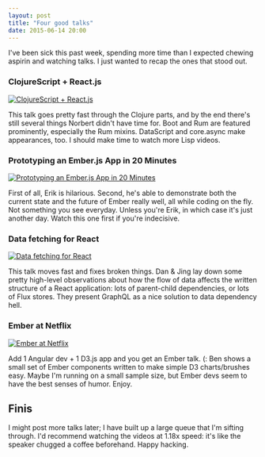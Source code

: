 ```yaml
---
layout: post
title: "Four good talks"
date: 2015-06-14 20:00
---
```


I've been sick this past week, spending more time than I expected chewing aspirin and watching talks.  I just wanted to recap the ones that stood out.

### ClojureScript + React.js

[![ClojureScript + React.js](http://img.youtube.com/vi/ey7Ms2ub7wY/0.jpg)][norbert-cljs]

This talk goes pretty fast through the Clojure parts, and by the end there's still several things Norbert didn't have time for.  Boot and Rum are featured prominently, especially the Rum mixins.  DataScript and core.async make appearances, too.  I should make time to watch more Lisp videos.

### Prototyping an Ember.js App in 20 Minutes

[![Prototyping an Ember.js App in 20 Minutes](http://img.youtube.com/vi/Hm8XsgKT0Qw/0.jpg)][erik-ember]

First of all, Erik is hilarious.  Second, he's able to demonstrate both the current state and the future of Ember really well, all while coding on the fly.  Not something you see everyday.  Unless you're Erik, in which case it's just another day.  Watch this one first if you're indecisive.

### Data fetching for React

[![Data fetching for React](http://img.youtube.com/vi/9sc8Pyc51uU/0.jpg)][dan-jing-react]

This talk moves fast and fixes broken things.  Dan & Jing lay down some pretty high-level observations about how the flow of data affects the written structure of a React application: lots of parent-child dependencies, or lots of Flux stores.  They present GraphQL as a nice solution to data dependency hell.

### Ember at Netflix

[![Ember at Netflix](http://img.youtube.com/vi/pl3qRS0Iky4/0.jpg)][ben-netflix]

Add 1 Angular dev + 1 D3.js app and you get an Ember talk.  (:  Ben shows a small set of Ember components written to make simple D3 charts/brushes easy.  Maybe I'm running on a small sample size, but Ember devs seem to have the best senses of humor.  Enjoy.

## Finis

I might post more talks later; I have built up a large queue that I'm sifting through.  I'd recommend watching the videos at 1.18x speed: it's like the speaker chugged a coffee beforehand.  Happy hacking.


[norbert-cljs]: https://www.youtube.com/watch?v=ey7Ms2ub7wY
[erik-ember]: https://www.youtube.com/watch?v=Hm8XsgKT0Qw
[dan-jing-react]: https://www.youtube.com/watch?v=9sc8Pyc51uU
[ben-netflix]: https://www.youtube.com/watch?v=pl3qRS0Iky4
